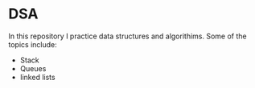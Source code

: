 # DSA
In this repository I practice data structures and algorithims.
Some of the topics include:
- Stack 
- Queues
- linked lists